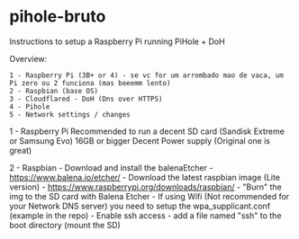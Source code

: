 # pihole-bruto
Instructions to setup a Raspberry Pi running PiHole + DoH

Overview:

	1 - Raspberry Pi (3B+ or 4) - se vc for um arrombado mao de vaca, um Pi zero ou 2 funciona (mas beeemm lento)
	2 - Raspbian (base OS)
	3 - Cloudflared - DoH (Dns over HTTPS)
	4 - Pihole
	5 - Network settings / changes 
 
 
1 - Raspberry Pi
	Recommended to run a decent SD card (Sandisk Extreme or Samsung Evo) 16GB or bigger
	Decent Power supply (Original one is great)
  
2 - Raspbian
	- Download and install the balenaEtcher - https://www.balena.io/etcher/
	- Download the latest raspbian image (Lite version) - https://www.raspberrypi.org/downloads/raspbian/
	- "Burn" the img to the SD card with Balena Etcher
	- If using Wifi (Not recommended for your Network DNS server) you need to setup the wpa_supplicant.conf (example in the repo)
	- Enable ssh access - add a file named "ssh" to the boot directory (mount the SD)
  
